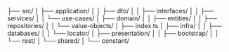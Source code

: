 ├── src/
│ ├── application/
│ │ ├── dto/
│ │ ├── interfaces/
│ │ ├── services/
│ │ └── use-cases/
│ ├── domain/
│ │ ├── entities/
│ │ ├── repositories/
│ │ └── value-objects/
│ ├── index.ts
│ ├── infra/
│ │ ├── databases/
│ │ └── locator/
│ ├── presentation/
│ │ ├── bootstrap/
│ │ └── rest/
│ └── shared/
│ └── constant/
